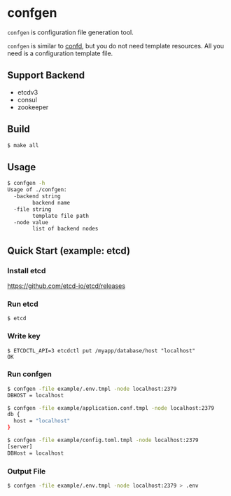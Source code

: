 # confgen
`confgen` is configuration file generation tool.

`confgen` is similar to [confd](https://github.com/kelseyhightower/confd), but you do not need template resources.
All you need is a configuration template file.

## Support Backend
- etcdv3
- consul
- zookeeper

## Build
```bash
$ make all
```

## Usage
```bash
$ confgen -h
Usage of ./confgen:
  -backend string
    	backend name
  -file string
    	template file path
  -node value
    	list of backend nodes
```

## Quick Start (example: etcd)
### Install etcd
https://github.com/etcd-io/etcd/releases

### Run etcd
```
$ etcd
```

### Write key
```
$ ETCDCTL_API=3 etcdctl put /myapp/database/host "localhost"
OK
```
### Run confgen

```bash
$ confgen -file example/.env.tmpl -node localhost:2379
DBHOST = localhost

$ confgen -file example/application.conf.tmpl -node localhost:2379
db {
  host = "localhost"
}

$ confgen -file example/config.toml.tmpl -node localhost:2379
[server]
DBHost = localhost
```

### Output File
```bash
$ confgen -file example/.env.tmpl -node localhost:2379 > .env
```
